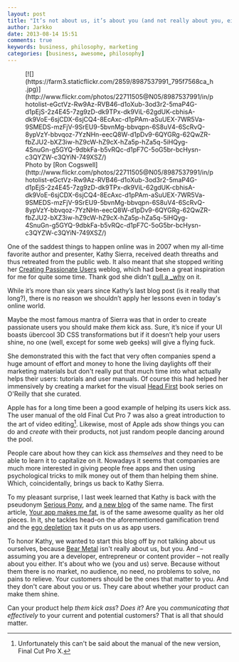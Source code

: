 ```yaml
---
layout: post
title: "It’s not about us, it’s about you (and not really about you, either)"
author: Jarkko
date: 2013-08-14 15:51
comments: true
keywords: business, philosophy, marketing
categories: [business, awesome, philosophy]
---
```


<figure markdown="1">
  [![](https://farm3.staticflickr.com/2859/8987537991_795f7568ca_h.jpg)](http://www.flickr.com/photos/22711505@N05/8987537991/in/photolist-eGctVz-Rw9Az-RVB46-d1oXub-3od3r2-5maP4G-d1pEjS-2z4E45-7zg9zD-dk9TPx-dk9ViL-62gdUK-cbhisA-dk9VoE-6sjCDX-6sjCQ4-8EcAxc-d1pPAm-aSuUEX-7WR5Va-9SMEDS-mzFjV-9SrEU9-5bvnMg-bbvqpn-6S8uV4-6ScRvQ-8ypVzY-bbvqoz-7YzNHn-eecQ8W-d1pDv9-6QYGRg-62QwZR-fbZJU2-bXZ3iw-hZ9cW-hZ9cX-hZa5p-hZa5q-5iHQyg-4SnuGn-g5GYQ-9dbkFa-b5vRQc-d1pF7C-5oG5br-bcHysn-c3QYZW-c3QYiN-749XSZ/)

<figcaption markdown="1">
Photo by [Ron Cogswell](http://www.flickr.com/photos/22711505@N05/8987537991/in/photolist-eGctVz-Rw9Az-RVB46-d1oXub-3od3r2-5maP4G-d1pEjS-2z4E45-7zg9zD-dk9TPx-dk9ViL-62gdUK-cbhisA-dk9VoE-6sjCDX-6sjCQ4-8EcAxc-d1pPAm-aSuUEX-7WR5Va-9SMEDS-mzFjV-9SrEU9-5bvnMg-bbvqpn-6S8uV4-6ScRvQ-8ypVzY-bbvqoz-7YzNHn-eecQ8W-d1pDv9-6QYGRg-62QwZR-fbZJU2-bXZ3iw-hZ9cW-hZ9cX-hZa5p-hZa5q-5iHQyg-4SnuGn-g5GYQ-9dbkFa-b5vRQc-d1pF7C-5oG5br-bcHysn-c3QYZW-c3QYiN-749XSZ/)
</figcaption>
</figure>

One of the saddest things to happen online was in 2007 when my all-time favorite author and presenter, Kathy Sierra, received death threaths and thus retreated from the public web. It also meant that she stopped writing her [Creating Passionate Users](http://headrush.typepad.com) weblog, which had been a great inspiration for me for quite some time. Thank god she didn't [pull a \_why](http://ejohn.org/blog/eulogy-to-_why/) on it.



While it’s more than six years since Kathy’s last blog post (is it really that long?), there is no reason we shouldn’t apply her lessons even in today's online world.

Maybe the most famous mantra of Sierra was that in order to create passionate users you should make *them* kick ass. Sure, it’s nice if your UI boasts übercool 3D CSS transformations but if it doesn’t help your users shine, no one (well, except for some web geeks) will give a flying fuck.

She demonstrated this with the fact that very often companies spend a huge amount of effort and money to hone the living daylights off their marketing materials but don't really put that much time into what actually helps their users: tutorials and user manuals. Of course this had helped her immensively by creating a market for the visual [Head First](http://www.headfirstlabs.com) book series on O'Reilly that she curated.

Apple has for a long time been a good example of helping its users kick ass. The user manual of the old Final Cut Pro 7 was also a great introduction to the art of video editing[^unfortunately]. Likewise, most of Apple ads show things you can do and *create* with their products, not just random people dancing around the pool.

People care about how they can kick ass *themselves* and they need to be able to learn it to capitalize on it. Nowadays it seems that companies are much more interested in giving people free apps and then using psychological tricks to milk money out of them than helping them shine. Which, coincidentally, brings us back to Kathy Sierra.

To my pleasant surprise, I last week learned that Kathy is back with the pseudonym [Serious Pony](https://twitter.com/seriouspony), and [a new blog](http://seriouspony.com/blog/) of the same name. The first article, [Your app makes me fat](http://seriouspony.com/blog/2013/7/24/your-app-makes-me-fat), is of the same awesome quality as her old pieces. In it, she tackles head-on the aforementioned gamification trend and the [ego depletion](http://youarenotsosmart.com/2012/04/17/ego-depletion/) tax it puts on us as app users.

To honor Kathy, we wanted to start this blog off by not talking about us ourselves, because [Bear Metal](http://youarenotsosmart.com/2012/04/17/ego-depletion/) isn't really about us, but you. And – assuming you are a developer, entrepreneur or content provider – not really about you either. It's about who we (you and us) serve. Because without them there is no market, no audience, no need, no problems to solve, no pains to relieve. Your customers should be the ones that matter to you. And they don't care about you or us. They care about whether your product can make them shine.

Can your product help *them kick ass*? *Does it*? Are you *communicating that effectively* to your current and potential customers? That is all that should matter.

[^unfortunately]:Unfortunately this can't be said about the manual of the new version, Final Cut Pro X.

